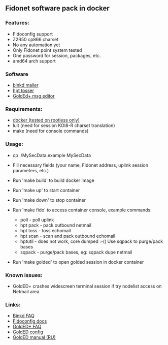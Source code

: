 ## Fidonet software pack in docker
### Features:
- Fidoconfig support
- Z2R50 cp866 charset
- No any automation yet
- Only Fidonet point system tested
- One password for session, packages, etc.
- amd64 arch support

### Software
- [binkd mailer](https://github.com/pgul/binkd)
- [hpt tosser](https://github.com/huskyproject)
- [GoldEd+ msg editor](https://github.com/golded-plus/golded-plus)

### Requirements:
- [docker (tested on rootless only)](https://docs.docker.com/engine/security/rootless/)
- luit (need for session KOI8-R charset translation)
- make (need for console commands)

### Usage:

- cp ./MySecData.example MySecData
- Fill necessary fields (your name, Fidonet address, uplink session parameters, etc.)
- Run 'make build' to build docker image
- Run 'make up' to start container
- Run 'make down' to stop container

- Run 'make fido' to access container console, example commands:
	- poll - poll uplink
	- hpt pack - pack outbound netmail
	- hpt toss - toss echomail
	- hpt scan - scan and pack outbound echomail
	- hptutil - does not work, core dumped :-(( Use sqpack to purge/pack bases
	- sqpack - purge/pack bases, eg: sqpack dupe netmail
- Run 'make golded' to open golded session in docker container

### Known issues:
- GoldED+ crashes widescreen terminal session if try nodelist access on Netmail area.

### Links:
- [Binkd FAQ](https://github.com/pgul/binkd/blob/master/binkdfaq-en.txt)
- [Fidoconfig docs](http://www.textfiles.com/fidonet-on-the-internet/husky/fidoconf.htm)
- [GoldED+ FAQ](https://github.com/golded-plus/golded-plus/blob/master/docs/rusfaq_utf8.txt)
- [GoldED config](https://fidopedia.fido.de/index.php?title=Golded_cfg)
- [GoldED manual (RU)](https://sabini.ch/fidonet/rukovodstvo-polzovatelya-golded.html)